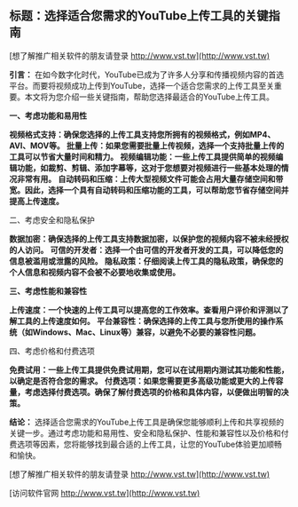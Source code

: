 ## **标题：选择适合您需求的YouTube上传工具的关键指南**

[想了解推广相关软件的朋友请登录 http://www.vst.tw](http://www.vst.tw)

**引言：**
在如今数字化时代，YouTube已成为了许多人分享和传播视频内容的首选平台。而要将视频成功上传到YouTube，选择一个适合您需求的上传工具至关重要。本文将为您介绍一些关键指南，帮助您选择最适合的YouTube上传工具。

**一、考虑功能和易用性**

**视频格式支持：确保您选择的上传工具支持您所拥有的视频格式，例如MP4、AVI、MOV等。**
**批量上传：如果您需要批量上传视频，选择一个支持批量上传的工具可以节省大量时间和精力。**
**视频编辑功能：一些上传工具提供简单的视频编辑功能，如裁剪、剪辑、添加字幕等，这对于您想要对视频进行一些基本处理的情况非常有用。**
**自动转码和压缩：上传大型视频文件可能会占用大量存储空间和带宽。因此，选择一个具有自动转码和压缩功能的工具，可以帮助您节省存储空间并提高上传速度。**

二、考虑安全和隐私保护

**数据加密：确保选择的上传工具支持数据加密，以保护您的视频内容不被未经授权的人访问。**
**可信的开发者：选择一个由可信的开发者开发的工具，可以降低您的信息被滥用或泄露的风险。**
**隐私政策：仔细阅读上传工具的隐私政策，确保您的个人信息和视频内容不会被不必要地收集或使用。**

**三、考虑性能和兼容性**

**上传速度：一个快速的上传工具可以提高您的工作效率。查看用户评价和评测以了解工具的上传速度如何。**
**平台兼容性：确保选择的上传工具与您所使用的操作系统（如Windows、Mac、Linux等）兼容，以避免不必要的兼容性问题。**

四、考虑价格和付费选项

**免费试用：一些上传工具提供免费试用期，您可以在试用期内测试其功能和性能，以确定是否符合您的需求。**
**付费选项：如果您需要更多高级功能或更大的上传容量，考虑选择付费选项。确保了解付费选项的价格和具体内容，以便做出明智的决策。**

**结论：**
选择适合您需求的YouTube上传工具是确保您能够顺利上传和共享视频的关键一步。通过考虑功能和易用性、安全和隐私保护、性能和兼容性以及价格和付费选项等因素，您将能够找到最合适的上传工具，让您的YouTube体验更加顺畅和愉快。

[想了解推广相关软件的朋友请登录 http://www.vst.tw](http://www.vst.tw)


[访问软件官网 http://www.vst.tw](http://www.vst.tw)
